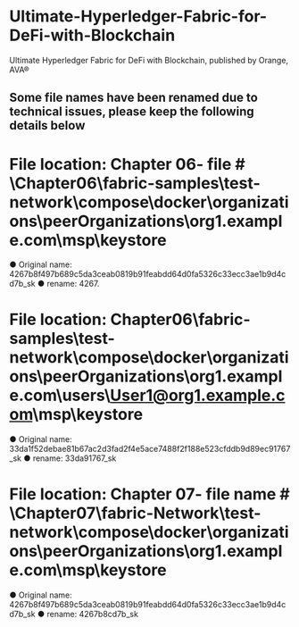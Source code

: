 # Ultimate-Hyperledger-Fabric-for-DeFi-with-Blockchain
Ultimate Hyperledger Fabric for DeFi with Blockchain, published by Orange, AVA®

## Some file names have been renamed due to technical issues, please keep the following details below ##

# File location: Chapter 06- file # \Chapter06\fabric-samples\test-network\compose\docker\organizations\peerOrganizations\org1.example.com\msp\keystore

● Original name: 4267b8f497b689c5da3ceab0819b91feabdd64d0fa5326c33ecc3ae1b9d4cd7b_sk
● rename: 4267.

# File location: Chapter06\fabric-samples\test-network\compose\docker\organizations\peerOrganizations\org1.example.com\users\User1@org1.example.com\msp\keystore #

● Original name: 33da1f52debae81b67ac2d3fad2f4e5ace7488f2f188e523cfddb9d89ec91767_sk 
● rename: 33da91767_sk

# File location:  Chapter 07- file name # \Chapter07\fabric-Network\test-network\compose\docker\organizations\peerOrganizations\org1.example.com\msp\keystore #

● Original name: 4267b8f497b689c5da3ceab0819b91feabdd64d0fa5326c33ecc3ae1b9d4cd7b_sk 
● rename: 4267b8cd7b_sk
